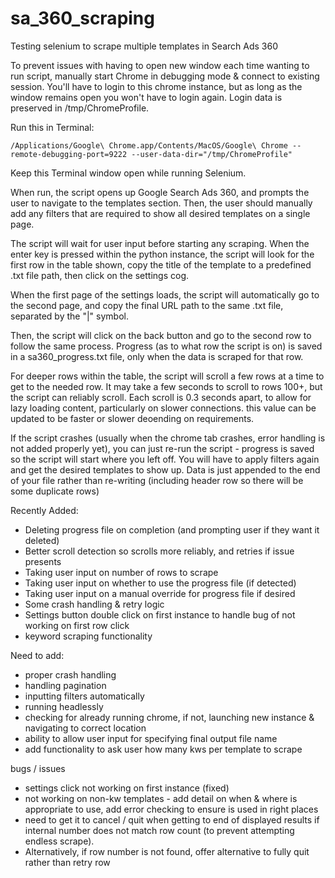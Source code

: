 # sa_360_scraping
 Testing selenium to scrape multiple templates in Search Ads 360

To prevent issues with having to open new window each time wanting to run script, manually start Chrome in debugging mode & connect to existing session. You'll have to login to this chrome instance, but as long as the window remains open you won't have to login again. Login data is preserved in /tmp/ChromeProfile.

Run this in Terminal:

	/Applications/Google\ Chrome.app/Contents/MacOS/Google\ Chrome --remote-debugging-port=9222 --user-data-dir="/tmp/ChromeProfile"


Keep this Terminal window open while running Selenium.


When run, the script opens up Google Search Ads 360, and prompts the user to navigate to the templates section. 
Then, the user should manually add any filters that are required to show all desired templates on a single page.

The script will wait for user input before starting any scraping. When the enter key is pressed within the python instance, the script will look for the first row in the table shown, copy the title of the template to a predefined .txt file path, then click on the settings cog.

When the first page of the settings loads, the script will automatically go to the second page, and copy the final URL path to the same .txt file, separated by the "|" symbol.

Then, the script will click on the back button and go to the second row to follow the same process. Progress (as to what row the script is on) is saved in a sa360_progress.txt file, only when the data is scraped for that row.

For deeper rows within the table, the script will scroll a few rows at a time to get to the needed row. 
It may take a few seconds to scroll to rows 100+, but the script can reliably scroll. Each scroll is 0.3 seconds apart, to allow for lazy loading content, particularly on slower connections. this value can be updated to be faster or slower deoending on requirements.

If the script crashes (usually when the chrome tab crashes, error handling is not added properly yet), you can just re-run the script - progress is saved so the script will start where you left off. You will have to apply filters again and get the desired templates to show up. Data is just appended to the end of your file rather than re-writing (including header row so there will be some duplicate rows)


Recently Added:
- Deleting progress file on completion (and prompting user if they want it deleted)
- Better scroll detection so scrolls more reliably, and retries if issue presents
- Taking user input on number of rows to scrape
- Taking user input on whether to use the progress file (if detected)
- Taking user input on a manual override for progress file if desired
- Some crash handling & retry logic
- Settings button double click on first instance to handle bug of not working on first row click
- keyword scraping functionality

Need to add:
- proper crash handling
- handling pagination
- inputting filters automatically
- running headlessly
- checking for already running chrome, if not, launching new instance & navigating to correct location
- ability to allow user input for specifying final output file name
- add functionality to ask user how many kws per template to scrape

bugs / issues
- settings click not working on first instance (fixed)
- not working on non-kw templates - add detail on when & where is appropriate to use, add error checking to ensure is used in right places
- need to get it to cancel / quit when getting to end of displayed results if internal number does not match row count (to prevent attempting endless scrape). 
- Alternatively, if row number is not found, offer alternative to fully quit rather than retry row


